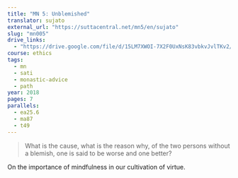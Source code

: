 ```yaml
---
title: "MN 5: Unblemished"
translator: sujato
external_url: "https://suttacentral.net/mn5/en/sujato"
slug: "mn005"
drive_links:
  - "https://drive.google.com/file/d/15LM7XWOI-7X2F0UxNsK83vbkvJvlTKv2/view?usp=drivesdk"
course: ethics
tags:
  - mn
  - sati
  - monastic-advice
  - path
year: 2018
pages: 7
parallels:
  - ea25.6
  - ma87
  - t49
---
```


> What is the cause, what is the reason why, of the two persons without a blemish, one is said to be worse and one better?

On the importance of mindfulness in our cultivation of virtue.
